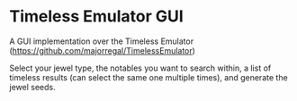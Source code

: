 # Timeless Emulator GUI
A GUI implementation over the Timeless Emulator (https://github.com/majorregal/TimelessEmulator)

Select your jewel type, the notables you want to search within, a list of timeless results (can select the same one multiple times), and generate the jewel seeds.